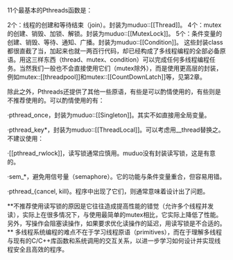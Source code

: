 11个最基本的Pthreads函数是：

2个：线程的创建和等待结束（join）。封装为muduo::[[Thread]]。
4个：mutex的创建、销毁、加锁、解锁。封装为muduo::[[MutexLock]]。
5个：条件变量的创建、销毁、等待、通知、广播。封装为muduo::[[Condition]]。
这些封装class都很直截了当，加起来也就一两百行代码，却已经构成了多线程编程的全部必备原语。用这三样东西（thread、mutex、condition）可以完成任何多线程编程任务。当然我们一般也不会直接使用它们（mutex除外），而是使用更高层的封装，例如mutex::[[threadpool]]和mutex::[[CountDownLatch]]等，见第2章。

除此之外，Pthreads还提供了其他一些原语，有些是可以酌情使用的，有些则是不推荐使用的。可以酌情使用的有：

·pthread_once，封装为muduo::[[Singleton]]<T>。其实不如直接用全局变量。

·pthread_key*，封装为muduo::[[ThreadLocal]]<T>。可以考虑用__thread替换之。不建议使用：

·[[pthread_rwlock]]，读写锁通常应慎用。muduo没有封装读写锁，这是有意的。

·sem_*，避免用信号量（semaphore）。它的功能与条件变量重合，但容易用错。

·pthread_{cancel, kill}。程序中出现了它们，则通常意味着设计出了问题。

  

**不推荐使用读写锁的原因是它往往造成提高性能的错觉（允许多个线程并发读），实际上在很多情况下，与使用最简单的mutex相比，它实际上降低了性能。另外，写操作会阻塞读操作，如果要求优化读操作的延迟，用读写锁是不合适的。
**
多线程系统编程的难点不在于学习线程原语（primitives），而在于理解多线程与现有的C/C++库函数和系统调用的交互关系，以进一步学习如何设计并实现线程安全且高效的程序。